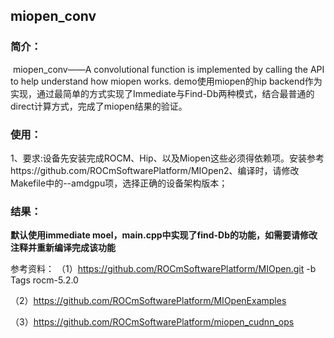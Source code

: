 ## miopen_conv

### 简介：

​		miopen_conv——A convolutional function is implemented by calling the API to help understand how miopen works. demo使用miopen的hip backend作为实现，通过最简单的方式实现了Immediate与Find-Db两种模式，结合最普通的direct计算方式，完成了miopen结果的验证。

### 使用：

​		1、要求:设备先安装完成ROCM、Hip、以及Miopen这些必须得依赖项。安装参考https://github.com/ROCmSoftwarePlatform/MIOpen
​		2、编译时，请修改Makefile中的--amdgpu项，选择正确的设备架构版本；

### 结果：



**默认使用immediate moel，main.cpp中实现了find-Db的功能，如需要请修改注释并重新编译完成该功能**

参考资料：
（1）https://github.com/ROCmSoftwarePlatform/MIOpen.git -b Tags rocm-5.2.0

（2）https://github.com/ROCmSoftwarePlatform/MIOpenExamples

（3）https://github.com/ROCmSoftwarePlatform/miopen_cudnn_ops


​		